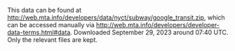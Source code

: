 This data can be found at
http://web.mta.info/developers/data/nyct/subway/google_transit.zip, which can
be accessed manually via
http://web.mta.info/developers/developer-data-terms.html#data.
Downloaded September 29, 2023 around 07:40 UTC.
Only the relevant files are kept.
